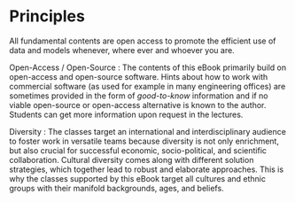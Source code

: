 # Principles


All fundamental contents are open access to promote the efficient use of data and models whenever, where ever and whoever you are.

Open-Access / Open-Source
: The contents of this eBook primarily build on open-access and open-source software. Hints about how to work with commercial software (as used for example in many engineering offices) are sometimes provided in the form of *good-to-know* information and if no viable open-source or open-access alternative is known to the author. Students can get more information upon request in the lectures.

Diversity
: The classes target an international and interdisciplinary audience to foster work in versatile teams because diversity is not only enrichment, but also crucial for successful economic, socio-political, and scientific collaboration. Cultural diversity comes along with different solution strategies, which together lead to robust and elaborate approaches. This is why the classes supported by this eBook target all cultures and ethnic groups with their manifold backgrounds, ages, and beliefs.
